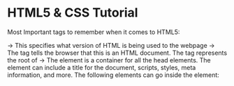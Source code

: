 # HTML5 & CSS Tutorial

Most Important tags to remember when it comes to HTML5: 
<!DOCTYPE html>     ->      This specifies what version of HTML is being used to the webpage
<html>      ->      The <html> tag tells the browser that this is an HTML document. The <html> tag represents the root of
<head>      ->      The <head> element is a container for all the head elements. The <head> element can include a title for the document, scripts, styles, meta information, and more. 
                    The following elements can go inside the <head> element:
                                                                                  <title> (this element is required in an HTML document)
                                                                                  <style>
                                                                                  <base>
                                                                                  <link>
                                                                                  <meta>
                                                                                  <script>
                                                                                  <noscript>
<meta charset="UTF-8">      ->      That meta tag basically specifies what character set is your website written with. Here is a definition of UTF-8: UTF-8 (U from Universal Character Set + Transformation Format—8-bit) is a character encoding capable of encoding all possible characters
<body>      ->      The <body> tag defines the document's body. The <body> element contains all the contents of an HTML document, such as text, hyperlinks, images, tables, lists, etc.
</html>     ->      This is the HTML tag that you end your HTML document with, it specifies the end of the document.
  
  
